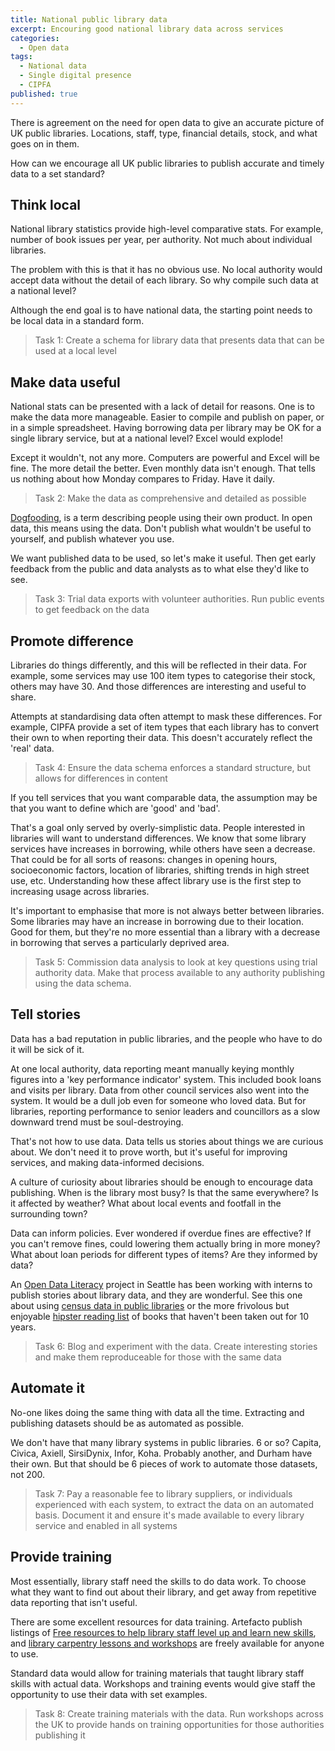 ```yaml
---
title: National public library data
excerpt: Encouring good national library data across services
categories:
  - Open data
tags:
  - National data
  - Single digital presence
  - CIPFA
published: true
---
```


There is agreement on the need for open data to give an accurate picture of UK public libraries. Locations, staff, type, financial details, stock, and what goes on in them.

How can we encourage all UK public libraries to publish accurate and timely data to a set standard?

## Think local

National library statistics provide high-level comparative stats. For example, number of book issues per year, per authority. Not much about individual libraries.

The problem with this is that it has no obvious use. No local authority would accept data without the detail of each library. So why compile such data at a national level?

Although the end goal is to have national data, the starting point needs to be local data in a standard form.

> Task 1: Create a schema for library data that presents data that can be used at a local level

## Make data useful

National stats can be presented with a lack of detail for reasons. One is to make the data more manageable. Easier to compile and publish on paper, or in a simple spreadsheet. Having borrowing data per library may be OK for a single library service, but at a national level? Excel would explode!

Except it wouldn't, not any more. Computers are powerful and Excel will be fine. The more detail the better. Even monthly data isn't enough. That tells us nothing about how Monday compares to Friday. Have it daily.

> Task 2: Make the data as comprehensive and detailed as possible

[Dogfooding](https://en.wikipedia.org/wiki/Eating_your_own_dog_food), is a term describing people using their own product. In open data, this means using the data. Don't publish what wouldn't be useful to yourself, and publish whatever you use.

We want published data to be used, so let's make it useful. Then get early feedback from the public and data analysts as to what else they'd like to see.

> Task 3: Trial data exports with volunteer authorities. Run public events to get feedback on the data

## Promote difference

Libraries do things differently, and this will be reflected in their data. For example, some services may use 100 item types to categorise their stock, others may have 30. And those differences are interesting and useful to share.

Attempts at standardising data often attempt to mask these differences. For example, CIPFA provide a set of item types that each library has to convert their own to when reporting their data. This doesn't accurately reflect the 'real' data.

> Task 4: Ensure the data schema enforces a standard structure, but allows for differences in content

If you tell services that you want comparable data, the assumption may be that you want to define which are 'good' and 'bad'.

That's a goal only served by overly-simplistic data. People interested in libraries will want to understand differences. We know that some library services have increases in borrowing, while others have seen a decrease. That could be for all sorts of reasons: changes in opening hours, socioeconomic factors, location of libraries, shifting trends in high street use, etc. Understanding how these affect library use is the first step to increasing usage across libraries.

It's important to emphasise that more is not always better between libraries. Some libraries may have an increase in borrowing due to their location. Good for them, but they're no more essential than a library with a decrease in borrowing that serves a particularly deprived area.

> Task 5: Commission data analysis to look at key questions using trial authority data. Make that process available to any authority publishing using the data schema.

## Tell stories

Data has a bad reputation in public libraries, and the people who have to do it will be sick of it.

At one local authority, data reporting meant manually keying monthly figures into a 'key performance indicator' system. This included book loans and visits per library. Data from other council services also went into the system. It would be a dull job even for someone who loved data. But for libraries, reporting performance to senior leaders and councillors as a slow downward trend must be soul-destroying.

That's not how to use data. Data tells us stories about things we are curious about. We don't need it to prove worth, but it's useful for improving services, and making data-informed decisions.

A culture of curiosity about libraries should be enough to encourage data publishing. When is the library most busy? Is that the same everywhere? Is it affected by weather? What about local events and footfall in the surrounding town?

Data can inform policies. Ever wondered if overdue fines are effective? If you can't remove fines, could lowering them actually bring in more money? What about loan periods for different types of items? Are they informed by data?

An [Open Data Literacy](https://twitter.com/ODLiteracy) project in Seattle has been working with interns to publish stories about library data, and they are wonderful. See this one about using [census data in public libraries](https://medium.com/open-data-literacy/beyond-the-census-using-census-data-in-public-libraries-333e2643fd21) or the more frivolous but enjoyable [hipster reading list](https://pudding.cool/2019/06/summer-reading/) of books that haven't been taken out for 10 years.

> Task 6: Blog and experiment with the data. Create interesting stories and make them reproduceable for those with the same data

## Automate it

No-one likes doing the same thing with data all the time. Extracting and publishing datasets should be as automated as possible.

We don't have that many library systems in public libraries. 6 or so? Capita, Civica, Axiell, SirsiDynix, Infor, Koha. Probably another, and Durham have their own. But that should be 6 pieces of work to automate those datasets, not 200.

> Task 7: Pay a reasonable fee to library suppliers, or individuals experienced with each system, to extract the data on an automated basis. Document it and ensure it's made available to every library service and enabled in all systems

## Provide training

Most essentially, library staff need the skills to do data work. To choose what they want to find out about their library, and get away from repetitive data reporting that isn't useful.

There are some excellent resources for data training. Artefacto publish listings of [Free resources to help library staff level up and learn new skills](https://libraryskills.io/), and [library carpentry lessons and workshops](https://librarycarpentry.org/lessons/) are freely available for anyone to use.

Standard data would allow for training materials that taught library staff skills with actual data. Workshops and training events would give staff the opportunity to use their data with set examples.

> Task 8: Create training materials with the data. Run workshops across the UK to provide hands on training opportunities for those authorities publishing it
